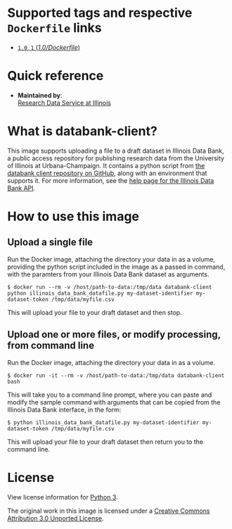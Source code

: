 # Supported tags and respective `Dockerfile` links

-    [`1.0`, `1` (*1.0/Dockerfile*)](https://github.com/illinoisdatabank/docker-databank-client/blob/1.0/Dockerfile)

# Quick reference

-    **Maintained by**:  
    [Research Data Service at Illinois](http://www.library.illinois.edu/rds/)

# What is databank-client?

This image supports uploading a file to a draft dataset in Illinois Data Bank, a public access repository for publishing research data from the 
University of Illinois at Urbana-Champaign. It contains a python script from [the databank client repository on GitHub](https://github.com/medusa-project/databank-client), along with an environment that supports it. For more information, see the [help page for the Illinois Data Bank API](https://databank.illinois.edu/help#api).

# How to use this image

## Upload a single file

Run the Docker image, attaching the directory your data in as a volume, providing the python script included in the image as a passed in command, with the paramters from your Illinois Data Bank dataset as arguments.

```console
$ docker run --rm -v /host/path-to-data:/tmp/data databank-client python illinois_data_bank_datafile.py my-dataset-identifier my-dataset-token /tmp/data/myfile.csv
```
This will upload your file to your draft dataset and then stop.

## Upload one or more files, or modify processing, from command line

Run the Docker image, attaching the directory your data in as a volume. 

```console
$ docker run -it --rm -v /host/path-to-data:/tmp/data databank-client bash
```
This will take you to a command line prompt, where you can paste and modify the sample command with arguments that can be copied from the Illinois Data Bank interface, in the form:

```console
$ python illinois_data_bank_datafile.py my-dataset-identifier my-dataset-token /tmp/data/myfile.csv
```
This will upload your file to your draft dataset then return you to the command line.

# License

View license information for [Python 3](https://docs.python.org/3/license.html).

The original work in this image is licensed under a [Creative Commons Attribution 3.0 Unported License](http://creativecommons.org/licenses/by/3.0/deed.en_US).
